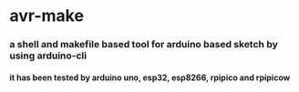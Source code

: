 # avr-make
### a shell and makefile based tool for arduino based sketch by using arduino-cli
#### it has been tested by arduino uno, esp32, esp8266, rpipico and rpipicow
